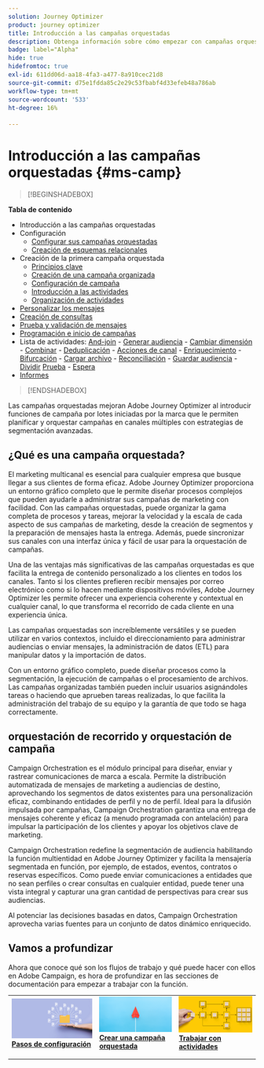 ```yaml
---
solution: Journey Optimizer
product: journey optimizer
title: Introducción a las campañas orquestadas
description: Obtenga información sobre cómo empezar con campañas orquestadas
badge: label="Alpha"
hide: true
hidefromtoc: true
exl-id: 611dd06d-aa18-4fa3-a477-8a910cec21d8
source-git-commit: d75e1fdda85c2e29c53fbabf4d33efeb48a786ab
workflow-type: tm+mt
source-wordcount: '533'
ht-degree: 16%

---
```


# Introducción a las campañas orquestadas {#ms-camp}

>[!BEGINSHADEBOX]

**Tabla de contenido**

* Introducción a las campañas orquestadas
* Configuración
   * [Configurar sus campañas orquestadas](gs-campaign-config.md)
   * [Creación de esquemas relacionales](ms-schemas.md)
* Creación de la primera campaña orquestada
   * [Principios clave](gs-campaign-creation.md)
   * [Creación de una campaña organizada](create-ms-campaign.md)
   * [Configuración de campaña](ms-campaign-settings.md)
   * [Introducción a las actividades](activities/about-activities.md)
   * [Organización de actividades](orchestrate-activities.md)
* [Personalizar los mensajes](ms-personalization.md)
* [Creación de consultas](ms-query-modeler.md)
* [Prueba y validación de mensajes](ms-proofs.md)
* [Programación e inicio de campañas](start-monitor-campaigns.md)
* Lista de actividades: [And-join](activities/and-join.md) - [Generar audiencia](activities/build-audience.md) - [Cambiar dimensión](activities/change-dimension.md) - [Combinar](activities/combine.md) - [Deduplicación](activities/deduplication.md) - [Acciones de canal](activities/channels.md) - [Enriquecimiento](activities/enrichment.md) - [Bifurcación](activities/fork.md) - [Cargar archivo](activities/load-file.md) - [Reconciliación](activities/reconciliation.md) - [Guardar audiencia](activities/save-audience.md) - [Dividir](activities/split.md) [Prueba](activities/test.md) - [Espera](activities/wait.md)
* [Informes](reporting-campaigns.md)

>[!ENDSHADEBOX]

Las campañas orquestadas mejoran Adobe Journey Optimizer al introducir funciones de campaña por lotes iniciadas por la marca que le permiten planificar y orquestar campañas en canales múltiples con estrategias de segmentación avanzadas.

## ¿Qué es una campaña orquestada?

El marketing multicanal es esencial para cualquier empresa que busque llegar a sus clientes de forma eficaz. Adobe Journey Optimizer proporciona un entorno gráfico completo que le permite diseñar procesos complejos que pueden ayudarle a administrar sus campañas de marketing con facilidad. Con las campañas orquestadas, puede organizar la gama completa de procesos y tareas, mejorar la velocidad y la escala de cada aspecto de sus campañas de marketing, desde la creación de segmentos y la preparación de mensajes hasta la entrega. Además, puede sincronizar sus canales con una interfaz única y fácil de usar para la orquestación de campañas.

Una de las ventajas más significativas de las campañas orquestadas es que facilita la entrega de contenido personalizado a los clientes en todos los canales. Tanto si los clientes prefieren recibir mensajes por correo electrónico como si lo hacen mediante dispositivos móviles, Adobe Journey Optimizer les permite ofrecer una experiencia coherente y contextual en cualquier canal, lo que transforma el recorrido de cada cliente en una experiencia única.

Las campañas orquestadas son increíblemente versátiles y se pueden utilizar en varios contextos, incluido el direccionamiento para administrar audiencias o enviar mensajes, la administración de datos (ETL) para manipular datos y la importación de datos.

Con un entorno gráfico completo, puede diseñar procesos como la segmentación, la ejecución de campañas o el procesamiento de archivos. Las campañas organizadas también pueden incluir usuarios asignándoles tareas o haciendo que aprueben tareas realizadas, lo que facilita la administración del trabajo de su equipo y la garantía de que todo se haga correctamente.


## orquestación de recorrido y orquestación de campaña

Campaign Orchestration es el módulo principal para diseñar, enviar y rastrear comunicaciones de marca a escala. Permite la distribución automatizada de mensajes de marketing a audiencias de destino, aprovechando los segmentos de datos existentes para una personalización eficaz, combinando entidades de perfil y no de perfil. Ideal para la difusión impulsada por campañas, Campaign Orchestration garantiza una entrega de mensajes coherente y eficaz (a menudo programada con antelación) para impulsar la participación de los clientes y apoyar los objetivos clave de marketing.

Campaign Orchestration redefine la segmentación de audiencia habilitando la función multientidad en Adobe Journey Optimizer y facilita la mensajería segmentada en función, por ejemplo, de estados, eventos, contratos o reservas específicos. Como puede enviar comunicaciones a entidades que no sean perfiles o crear consultas en cualquier entidad, puede tener una vista integral y capturar una gran cantidad de perspectivas para crear sus audiencias.

Al potenciar las decisiones basadas en datos, Campaign Orchestration aprovecha varias fuentes para un conjunto de datos dinámico enriquecido.


## Vamos a profundizar

Ahora que conoce qué son los flujos de trabajo y qué puede hacer con ellos en Adobe Campaign, es hora de profundizar en las secciones de documentación para empezar a trabajar con la función.

<table style="table-layout:fixed"><tr style="border: 0;">
<td>
<a href="gs-campaign-creation.md">
<img alt="Acceso y administración de flujos de trabajo" src="assets/do-not-localize/workflow-access.jpeg">
</a>
<div>
<a href="gs-campaign-creation.md"><strong>Pasos de configuración</strong></a>
</div>
<p>
</td>
<td>
<a href="create-ms-campaign.md">
<img alt="Posible cliente" src="assets/do-not-localize/workflow-create.jpeg">
</a>
<div><a href="create-ms-campaign.md"><strong>Crear una campaña orquestada</strong>
</div>
<p>
</td>
<td>
<a href="activities/about-activities.md">
<img alt="Poco frecuente" src="assets/do-not-localize/workflow-activities.jpeg">
</a>
<div>
<a href="activities/about-activities.md"><strong>Trabajar con actividades</strong></a>
</div>
<p></td>
</tr></table>
